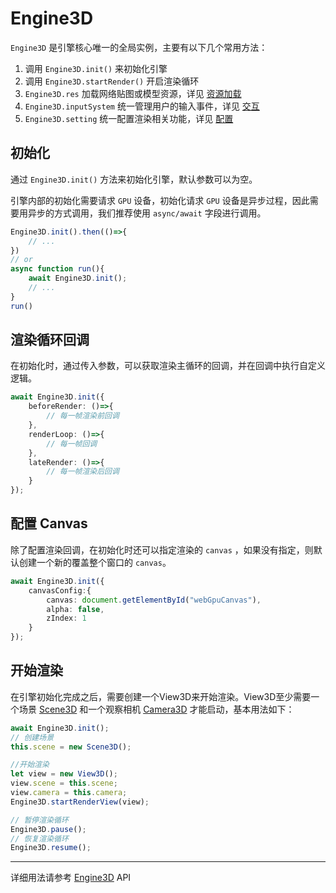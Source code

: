 # Engine3D
`Engine3D` 是引擎核心唯一的全局实例，主要有以下几个常用方法：
1. 调用 `Engine3D.init()` 来初始化引擎
2. 调用 `Engine3D.startRender()` 开启渲染循环
3. `Engine3D.res` 加载网络贴图或模型资源，详见 [资源加载](/guide/resource/Readme)
4. `Engine3D.inputSystem` 统一管理用户的输入事件，详见 [交互](/guide/interaction/pointer)
5. `Engine3D.setting` 统一配置渲染相关功能，详见 [配置](/guide/core/config)

## 初始化
通过 `Engine3D.init()` 方法来初始化引擎，默认参数可以为空。

引擎内部的初始化需要请求 `GPU` 设备，初始化请求 `GPU` 设备是异步过程，因此需要用异步的方式调用，我们推荐使用 `async/await` 字段进行调用。

```ts
Engine3D.init().then(()=>{
    // ...
})
// or
async function run(){
    await Engine3D.init();
    // ...
}
run()
```

## 渲染循环回调
在初始化时，通过传入参数，可以获取渲染主循环的回调，并在回调中执行自定义逻辑。

```ts
await Engine3D.init({
    beforeRender: ()=>{
        // 每一帧渲染前回调
    },
    renderLoop: ()=>{
        // 每一帧回调
    },
    lateRender: ()=>{
        // 每一帧渲染后回调
    }
});
```

## 配置 Canvas
除了配置渲染回调，在初始化时还可以指定渲染的 `canvas` ，如果没有指定，则默认创建一个新的覆盖整个窗口的 `canvas`。

```ts
await Engine3D.init({
    canvasConfig:{
        canvas: document.getElementById("webGpuCanvas"),
        alpha: false,
        zIndex: 1
    }
});
```

## 开始渲染
在引擎初始化完成之后，需要创建一个View3D来开始渲染。View3D至少需要一个场景 [Scene3D](/guide/core/scene) 和一个观察相机 [Camera3D](/api/classes/Camera3D) 才能启动，基本用法如下：

```ts
await Engine3D.init();
// 创建场景
this.scene = new Scene3D();

//开始渲染
let view = new View3D();
view.scene = this.scene;
view.camera = this.camera;
Engine3D.startRenderView(view);

// 暂停渲染循环
Engine3D.pause();
// 恢复渲染循环
Engine3D.resume();
```
---
详细用法请参考 [Engine3D](/api/classes/Engine3D) API

